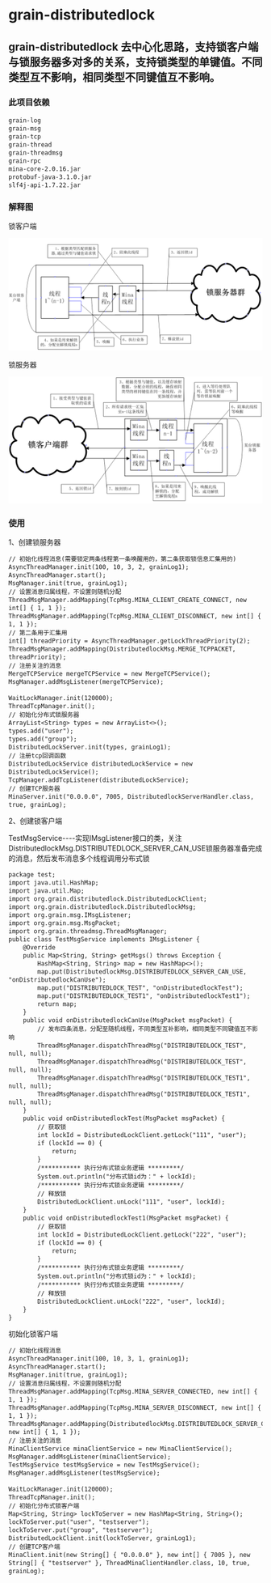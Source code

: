 # grain-distributedlock

## grain-distributedlock 去中心化思路，支持锁客户端与锁服务器多对多的关系，支持锁类型的单键值。不同类型互不影响，相同类型不同键值互不影响。

### 此项目依赖

	grain-log
	grain-msg
	grain-tcp
	grain-thread
	grain-threadmsg
	grain-rpc
	mina-core-2.0.16.jar
	protobuf-java-3.1.0.jar
	slf4j-api-1.7.22.jar


### 解释图	

锁客户端

![锁客户端](./distributedlock-client.bmp "distributedlock-client.bmp")	


锁服务器

![锁客户端](./distributedlock-server.bmp "distributedlock-server.bmp")	
	
	
### 使用

1、创建锁服务器

	// 初始化线程消息(需要锁定两条线程第一条唤醒用的，第二条获取锁信息汇集用的)
	AsyncThreadManager.init(100, 10, 3, 2, grainLog1);
	AsyncThreadManager.start();
	MsgManager.init(true, grainLog1);
	// 设置消息归属线程，不设置则随机分配
	ThreadMsgManager.addMapping(TcpMsg.MINA_CLIENT_CREATE_CONNECT, new int[] { 1, 1 });
	ThreadMsgManager.addMapping(TcpMsg.MINA_CLIENT_DISCONNECT, new int[] { 1, 1 });
	// 第二条用于汇集用
	int[] threadPriority = AsyncThreadManager.getLockThreadPriority(2);
	ThreadMsgManager.addMapping(DistributedlockMsg.MERGE_TCPPACKET, threadPriority);
	// 注册关注的消息
	MergeTCPService mergeTCPService = new MergeTCPService();
	MsgManager.addMsgListener(mergeTCPService);

	WaitLockManager.init(120000);
	ThreadTcpManager.init();
	// 初始化分布式锁服务器
	ArrayList<String> types = new ArrayList<>();
	types.add("user");
	types.add("group");
	DistributedLockServer.init(types, grainLog1);
	// 注册tcp回调函数
	DistributedLockService distributedLockService = new DistributedLockService();
	TcpManager.addTcpListener(distributedLockService);
	// 创建TCP服务器
	MinaServer.init("0.0.0.0", 7005, DistributedlockServerHandler.class, true, grainLog);

2、创建锁客户端

TestMsgService----实现IMsgListener接口的类，关注DistributedlockMsg.DISTRIBUTEDLOCK_SERVER_CAN_USE锁服务器准备完成的消息，然后发布消息多个线程调用分布式锁

	package test;
	import java.util.HashMap;
	import java.util.Map;
	import org.grain.distributedlock.DistributedLockClient;
	import org.grain.distributedlock.DistributedlockMsg;
	import org.grain.msg.IMsgListener;
	import org.grain.msg.MsgPacket;
	import org.grain.threadmsg.ThreadMsgManager;
	public class TestMsgService implements IMsgListener {
		@Override
		public Map<String, String> getMsgs() throws Exception {
			HashMap<String, String> map = new HashMap<>();
			map.put(DistributedlockMsg.DISTRIBUTEDLOCK_SERVER_CAN_USE, "onDistributedlockCanUse");
			map.put("DISTRIBUTEDLOCK_TEST", "onDistributedlockTest");
			map.put("DISTRIBUTEDLOCK_TEST1", "onDistributedlockTest1");
			return map;
		}
		public void onDistributedlockCanUse(MsgPacket msgPacket) {
			// 发布四条消息，分配至随机线程，不同类型互补影响，相同类型不同键值互不影响
			ThreadMsgManager.dispatchThreadMsg("DISTRIBUTEDLOCK_TEST", null, null);
			ThreadMsgManager.dispatchThreadMsg("DISTRIBUTEDLOCK_TEST", null, null);
			ThreadMsgManager.dispatchThreadMsg("DISTRIBUTEDLOCK_TEST1", null, null);
			ThreadMsgManager.dispatchThreadMsg("DISTRIBUTEDLOCK_TEST1", null, null);
		}
		public void onDistributedlockTest(MsgPacket msgPacket) {
			// 获取锁
			int lockId = DistributedLockClient.getLock("111", "user");
			if (lockId == 0) {
				return;
			}
			/*********** 执行分布式锁业务逻辑 *********/
			System.out.println("分布式锁id为：" + lockId);
			/*********** 执行分布式锁业务逻辑 *********/
			// 释放锁
			DistributedLockClient.unLock("111", "user", lockId);
		}
		public void onDistributedlockTest1(MsgPacket msgPacket) {
			// 获取锁
			int lockId = DistributedLockClient.getLock("222", "user");
			if (lockId == 0) {
				return;
			}
			/*********** 执行分布式锁业务逻辑 *********/
			System.out.println("分布式锁id为：" + lockId);
			/*********** 执行分布式锁业务逻辑 *********/
			// 释放锁
			DistributedLockClient.unLock("222", "user", lockId);
		}
	}
	
初始化锁客户端

	// 初始化线程消息
	AsyncThreadManager.init(100, 10, 3, 1, grainLog1);
	AsyncThreadManager.start();
	MsgManager.init(true, grainLog1);
	// 设置消息归属线程，不设置则随机分配
	ThreadMsgManager.addMapping(TcpMsg.MINA_SERVER_CONNECTED, new int[] { 1, 1 });
	ThreadMsgManager.addMapping(TcpMsg.MINA_SERVER_DISCONNECT, new int[] { 1, 1 });
	ThreadMsgManager.addMapping(DistributedlockMsg.DISTRIBUTEDLOCK_SERVER_CAN_USE, new int[] { 1, 1 });
	// 注册关注的消息
	MinaClientService minaClientService = new MinaClientService();
	MsgManager.addMsgListener(minaClientService);
	TestMsgService testMsgService = new TestMsgService();
	MsgManager.addMsgListener(testMsgService);

	WaitLockManager.init(120000);
	ThreadTcpManager.init();
	// 初始化分布式锁客户端
	Map<String, String> lockToServer = new HashMap<String, String>();
	lockToServer.put("user", "testserver");
	lockToServer.put("group", "testserver");
	DistributedLockClient.init(lockToServer, grainLog1);
	// 创建TCP客户端
	MinaClient.init(new String[] { "0.0.0.0" }, new int[] { 7005 }, new String[] { "testserver" }, ThreadMinaClientHandler.class, 10, true, grainLog);